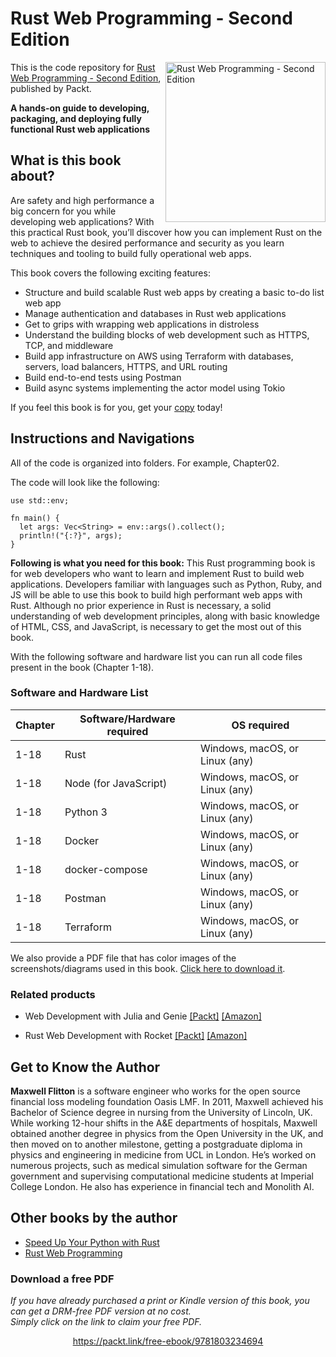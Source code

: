 # Rust Web Programming - Second Edition

<a href="https://www.packtpub.com/product/rust-web-programming-second-edition/9781803234694"><img src="https://static.packt-cdn.com/products/9781803234694/cover/smaller" alt="Rust Web Programming - Second Edition" height="256px" align="right"></a>

This is the code repository for [Rust Web Programming - Second Edition](https://www.packtpub.com/product/rust-web-programming-second-edition/9781803234694), published by Packt.

**A hands-on guide to developing, packaging, and deploying fully functional Rust web applications**

## What is this book about?
Are safety and high performance a big concern for you while developing web applications?
With this practical Rust book, you’ll discover how you can implement Rust on the web to achieve the desired performance and security as you learn techniques and tooling to build fully operational web apps.

This book covers the following exciting features:
* Structure and build scalable Rust web apps by creating a basic to-do list web app
* Manage authentication and databases in Rust web applications
* Get to grips with wrapping web applications in distroless
* Understand the building blocks of web development such as HTTPS, TCP, and middleware
* Build app infrastructure on AWS using Terraform with databases, servers, load balancers, HTTPS, and URL routing
* Build end-to-end tests using Postman
* Build async systems implementing the actor model using Tokio

If you feel this book is for you, get your [copy](https://www.amazon.com/gp/product/1803234695/ref=dbs_a_def_rwt_hsch_vapi_tu00_p1_i1) today!


## Instructions and Navigations
All of the code is organized into folders. For example, Chapter02.

The code will look like the following:
```
use std::env;

fn main() {
  let args: Vec<String> = env::args().collect();
  println!("{:?}", args);
}

```

**Following is what you need for this book:**
This Rust programming book is for web developers who want to learn and implement Rust to build web applications. Developers familiar with languages such as Python, Ruby, and JS will be able to use this book to build high performant web apps with Rust.
Although no prior experience in Rust is necessary, a solid understanding of web development principles, along with basic knowledge of HTML, CSS, and JavaScript, is necessary to get the most out of this book.

With the following software and hardware list you can run all code files present in the book (Chapter 1-18).

### Software and Hardware List
| Chapter | Software/Hardware required | OS required |
| -------- | ------------------------------------ | ----------------------------------- |
| 1-18 | Rust | Windows, macOS, or Linux (any) |
| 1-18 | Node (for JavaScript) | Windows, macOS, or Linux (any) |
| 1-18 | Python 3 | Windows, macOS, or Linux (any) |
| 1-18 | Docker | Windows, macOS, or Linux (any) |
| 1-18 | docker-compose | Windows, macOS, or Linux (any) |
| 1-18 | Postman | Windows, macOS, or Linux (any) |
| 1-18 | Terraform | Windows, macOS, or Linux (any) |

We also provide a PDF file that has color images of the screenshots/diagrams used in this book. [Click here to download it](https://packt.link/Z1lgk).


### Related products
* Web Development with Julia and Genie [[Packt]](https://www.packtpub.com/product/web-development-with-julia-and-genie/9781801811132) [[Amazon]](https://www.amazon.com/Development-Julia-Genie-hands-high-performance/dp/180181113X)

* Rust Web Development with Rocket [[Packt]](https://www.packtpub.com/product/rust-web-development-with-rocket/9781800561304) [[Amazon]](https://www.amazon.com/Rust-Web-Development-Rocket-applications/dp/180056130X)


## Get to Know the Author

**Maxwell Flitton** 
is a software engineer who works for the open source financial loss modeling foundation Oasis LMF. In 2011, Maxwell achieved his Bachelor of Science degree in nursing from the University of Lincoln, UK. While working 12-hour shifts in the A&E departments of hospitals, Maxwell obtained another degree in physics from the Open University in the UK, and then moved on to another milestone, getting a postgraduate diploma in physics and engineering in medicine from UCL in London. He’s worked on numerous projects, such as medical simulation software for the German government and supervising computational medicine students at Imperial College London. He also has experience in financial tech and Monolith AI.

## Other books by the author
* [Speed Up Your Python with Rust](https://www.packtpub.com/product/speed-up-your-python-with-rust/9781801811446?_ga=2.256683080.2102657620.1674030605-730924991.1670395016)
* [Rust Web Programming](https://www.packtpub.com/product/rust-web-programming/9781800560819?_ga=2.168798562.2102657620.1674030605-730924991.1670395016)

### Download a free PDF

 <i>If you have already purchased a print or Kindle version of this book, you can get a DRM-free PDF version at no cost.<br>Simply click on the link to claim your free PDF.</i>
<p align="center"> <a href="https://packt.link/free-ebook/9781803234694">https://packt.link/free-ebook/9781803234694 </a> </p>